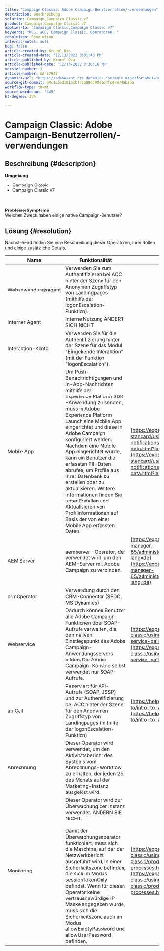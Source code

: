 ```yaml
---
title: "Campaign Classic: Adobe Campaign-Benutzerrollen/-verwendungen"
description: Beschreibung
solution: Campaign,Campaign Classic v7
product: Campaign,Campaign Classic v7
applies-to: "Campaign Classic,Campaign Classic v7"
keywords: "KCS, ACC, Campaign Classic, Operatoren, "
resolution: Resolution
internal-notes: null
bug: false
article-created-by: Krunal Oza
article-created-date: "12/13/2022 3:01:40 PM"
article-published-by: Krunal Oza
article-published-date: "12/13/2022 3:30:16 PM"
version-number: 3
article-number: KA-17947
dynamics-url: "https://adobe-ent.crm.dynamics.com/main.aspx?forceUCI=1&pagetype=entityrecord&etn=knowledgearticle&id=bc0e3f0b-f77a-ed11-81ac-6045bd006b3d"
source-git-commit: a4c1c5ad18151bf75b096398c3ddfc4e874ab2ba
workflow-type: tm+mt
source-wordcount: '449'
ht-degree: 18%

---
```


# Campaign Classic: Adobe Campaign-Benutzerrollen/-verwendungen

## Beschreibung {#description}

<b>Umgebung</b>
- Campaign Classic
- Campaign Classic v7

<br> <br><b>Probleme/Symptome</b><br>Welchen Zweck haben einige native Campaign-Benutzer?

## Lösung {#resolution}


Nachstehend finden Sie eine Beschreibung dieser Operatoren, ihrer Rollen und einige zusätzliche Details.


| <b>Name</b> | <b>Funktionalität</b> | <b>URL für weitere Details</b> |
| --- | --- | --- |
| Webanwendungsagent | Verwenden Sie zum Authentifizieren bei ACC hinter der Szene für den Anonymen Zugriffstyp von Landingpages (mithilfe der logonEscalation-Funktion). |   |
| Interner Agent | Interne Nutzung ÄNDERT SICH NICHT |   |
| Interaction-Konto | Verwenden Sie für die Authentifizierung hinter der Szene für das Modul &quot;Eingehende Interaktion&quot;(mit der Funktion &quot;logonEscalation&quot;). |   |
| Mobile App | Um Push-Benachrichtigungen und In-App-Nachrichten mithilfe der Experience Platform SDK-Anwendung zu senden, muss in Adobe Experience Platform Launch eine Mobile App eingerichtet und diese in Adobe Campaign konfiguriert werden.<br>  Nachdem eine Mobile App eingerichtet wurde, kann ein Benutzer die erfassten PII-Daten abrufen, um Profile aus Ihrer Datenbank zu erstellen oder zu aktualisieren. Weitere Informationen finden Sie unter Erstellen und Aktualisieren von Profilinformationen auf Basis der von einer Mobile App erfassten Daten. | [https://experienceleague.adobe.com/docs/campaign-standard/using/communication-channels/push-notifications/updating-profile-with-mobile-app-data.html?lang=en](https://experienceleague.adobe.com/docs/campaign-standard/using/communication-channels/push-notifications/updating-profile-with-mobile-app-data.html?lang=en) |
| AEM Server | aemserver -Operator, der verwendet wird, um den AEM-Server mit Adobe Campaign zu verbinden. | [https://experienceleague.adobe.com/docs/experience-manager-65/administering/integration/campaignonpremise.html?lang=de](https://experienceleague.adobe.com/docs/experience-manager-65/administering/integration/campaignonpremise.html?lang=de) |
| crmOperator | Verwendung durch den CRM-Connector (SFDC, MS Dynamics) |   |
| Webservice | Dadurch können Benutzer alle Adobe Campaign-Funktionen über SOAP-Aufrufe verwalten, die den nativen Einstiegspunkt des Adobe Campaign-Anwendungsservers bilden. Die Adobe Campaign-Konsole selbst verwendet nur SOAP-Aufrufe. | [https://experienceleague.adobe.com/docs/campaign-classic/using/configuring-campaign-classic/api/web-service-calls.html?lang=en](https://experienceleague.adobe.com/docs/campaign-classic/using/configuring-campaign-classic/api/web-service-calls.html?lang=en) |
| apiCall | Reserviert für API-Aufrufe (SOAP, JSSP) und zur Authentifizierung bei ACC hinter der Szene für den Anonymen Zugriffstyp von Landingpages (mithilfe der logonEscalation-Funktion) | [https://helpx.adobe.com/campaign/classic/how-to/intro-to-api-in-acv6.html](https://helpx.adobe.com/campaign/classic/how-to/intro-to-api-in-acv6.html) |
| Abrechnung | Dieser Operator wird verwendet, um den Aktivitätsbericht des Systems vom Abrechnungs-Workflow zu erhalten, der jeden 25. des Monats auf der Marketing-Instanz ausgelöst wird. |   |
| Monitoring | Dieser Operator wird zur Überwachung der Instanz verwendet. ÄNDERN SIE NICHT. <br><br>  Damit der Überwachungsoperator funktioniert, muss sich die Maschine, auf der der Netzwerkbericht ausgeführt wird, in einer Sicherheitszone befinden, die sich im Modus sessionTokenOnly befindet. Wenn für diesen Operator keine vertrauenswürdige IP-Maske angegeben wurde, muss sich die Sicherheitszone auch im Modus allowEmptyPassword und allowUserPassword befinden. | [https://experienceleague.adobe.com/docs/campaign-classic/using/monitoring-campaign-classic/production-procedures/monitoring-processes.html?lang=en](https://experienceleague.adobe.com/docs/campaign-classic/using/monitoring-campaign-classic/production-procedures/monitoring-processes.html?lang=en) |



